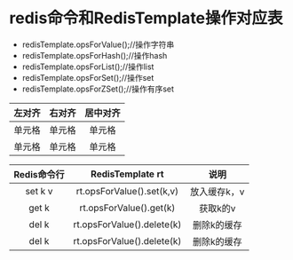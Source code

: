 # redis命令和RedisTemplate操作对应表

+ redisTemplate.opsForValue();//操作字符串
+ redisTemplate.opsForHash();//操作hash
+ redisTemplate.opsForList();//操作list
+ redisTemplate.opsForSet();//操作set
+ redisTemplate.opsForZSet();//操作有序set

| 左对齐 | 右对齐 | 居中对齐 |
| :-----| ----: | :----: |
| 单元格 | 单元格 | 单元格 |
| 单元格 | 单元格 | 单元格 |


| Redis命令行 | RedisTemplate rt | 说明 |
| :-----: | :----: | :----: |
| set k v | rt.opsForValue().set(k,v) | 放入缓存k，v |
| get k | rt.opsForValue().get(k) | 获取k的v |
| del k | rt.opsForValue().delete(k) | 删除k的缓存 |
| del k | rt.opsForValue().delete(k) | 删除k的缓存 |


